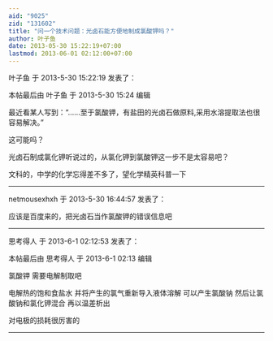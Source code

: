 ```yaml
---
aid: "9025"
zid: "131602"
title: "问一个技术问题：光卤石能方便地制成氯酸钾吗？"
author: 叶子鱼
date: 2013-05-30 15:22:19+07:00
lastmod: 2013-06-01 02:12:00+07:00
---
```


叶子鱼 于 2013-5-30 15:22:19 发表了：

本帖最后由 叶子鱼 于 2013-5-30 15:24 编辑

最近看某人写到：“……至于氯酸钾，有盐田的光卤石做原料,采用水溶提取法也很容易解决。”

这可能吗？

光卤石制成氯化钾听说过的，从氯化钾到氯酸钾这一步不是太容易吧？

文科的，中学的化学忘得差不多了，望化学精英科普一下

---

netmousexhxh 于 2013-5-30 16:44:57 发表了：

应该是百度来的，把光卤石当作氯酸钾的错误信息吧

---

思考得人 于 2013-6-1 02:12:53 发表了：

本帖最后由 思考得人 于 2013-6-1 02:13 编辑

氯酸钾 需要电解制取吧

电解热的饱和食盐水 并将产生的氯气重新导入液体溶解 可以产生氯酸钠 然后让氯酸钠和氯化钾混合 再以温差析出

对电极的损耗很厉害的

---

